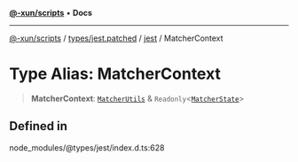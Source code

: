 [**@-xun/scripts**](../../../../../README.md) • **Docs**

***

[@-xun/scripts](../../../../../README.md) / [types/jest.patched](../../../README.md) / [jest](../README.md) / MatcherContext

# Type Alias: MatcherContext

> **MatcherContext**: [`MatcherUtils`](MatcherUtils.md) & `Readonly`\<[`MatcherState`](MatcherState.md)\>

## Defined in

node\_modules/@types/jest/index.d.ts:628
